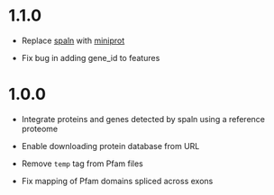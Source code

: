 # 1.1.0

* Replace [spaln](https://github.com/ogotoh/spaln) with [miniprot](https://github.com/lh3/miniprot)

* Fix bug in adding gene_id to features

# 1.0.0

* Integrate proteins and genes detected by spaln using a reference proteome

* Enable downloading protein database from URL

* Remove `temp` tag from Pfam files

* Fix mapping of Pfam domains spliced across exons

